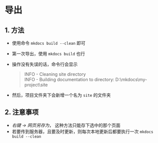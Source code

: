 # 导出

## 1. 方法

- 使用命令 `mkdocs build --clean` 即可
- 第一次导出，使用 `mkdocs build` 也行
- 操作没有失误的话，命令行会显示

    > INFO    -  Cleaning site directory <br>
    > INFO    -  Building documentation to directory: D:\mkdocs\my-project\site

- 然后，项目文件夹下会新增一个名为 `site` 的文件夹

## 2. 注意事项

- *右键 -> 网页另存为*， 这种方法只能存下选中的那个页面
- 若要传到服务器，且要及时更新，则每次本地更新后都要执行一次 `mkdocs build --clean`